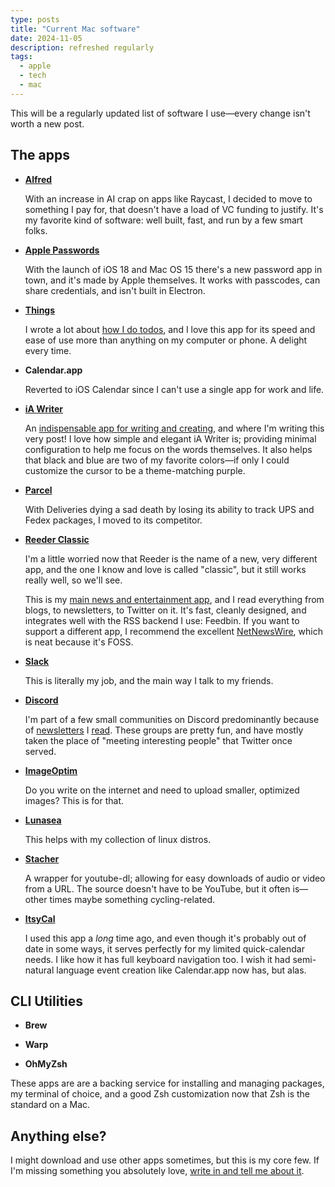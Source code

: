 ```yaml
--- 
type: posts 
title: "Current Mac software" 
date: 2024-11-05
description: refreshed regularly
tags: 
  - apple 
  - tech 
  - mac 
---
```


This will be a regularly updated list of software I use—every change isn't worth a new post. 

## The apps

- **[Alfred](https://www.alfredapp.com)**
	
	With an increase in AI crap on apps like Raycast, I decided to move to something I pay for, that doesn't have a load of VC funding to justify. It's my favorite kind of software: well built, fast, and run by a few smart folks.

- **[Apple Passwords](https://brookshelley.com/posts/2024-06-19-apple-passwords/)**

	With the launch of iOS 18 and Mac OS 15 there's a new password app in town, and it's made by Apple themselves. It works with passcodes, can share credentials, and isn't built in Electron.

- **[Things](https://apps.apple.com/us/app/things-3/id904280696?mt=12)**

	I wrote a lot about [how I do
	todos](https://www.brookshelley.com/posts/2019-05-02-on-notes-and-todos/),
	and I love this app for its speed and ease of use more than anything on my
	computer or phone. A delight every time.

- **Calendar.app**
	
	Reverted to iOS Calendar since I can't use a single app for work and life.

- **[iA Writer](https://apps.apple.com/us/app/ia-writer/id775737590?mt=12)**

	An [indispensable app for writing and
	creating](https://www.brookshelley.com/posts/2020-09-04-hugo-and-i-a-writer/
	), and where I'm writing this very post! I love how simple and elegant iA
	Writer is; providing minimal configuration to help me focus on the words
	themselves. It also helps that black and blue are two of my favorite
	colors—if only I could customize the cursor to be a theme-matching purple.

- **[Parcel](https://apps.apple.com/us/app/parcel-delivery-tracking/id639968404?mt=12)**

	With Deliveries dying a sad death by losing its ability to track UPS and
	Fedex packages, I moved to its competitor.

- **[Reeder Classic](https://apps.apple.com/us/app/reeder-5/id1529448980?mt=12)**

	I'm a little worried now that Reeder is the name of a new, very different app, and the one I know and love is called "classic", but it still works really well, so we'll see.
	
	This is my [main news and entertainment
	app](https://www.brookshelley.com/posts/2019-02-10-slower-reading/), and I
	read everything from blogs, to newsletters, to Twitter on it. It's fast,
	cleanly designed, and integrates well with the RSS backend I use: Feedbin.
	If you want to support a different app, I recommend the excellent
	[NetNewsWire](https://netnewswire.com), which is neat because it's FOSS.

- **[Slack](https://apps.apple.com/us/app/slack-for-desktop/id803453959?mt=12)**

	This is literally my job, and the main way I talk to my friends.

- **[Discord](https://discord.com/download)**

	I'm part of a few small communities on Discord predominantly because of
	[newsletters](https://www.todayintabs.com) I
	[read](https://www.garbageday.email). These groups are pretty fun, and have
	mostly taken the place of "meeting interesting people" that Twitter once
	served.

- **[ImageOptim](https://imageoptim.com)**

	Do you write on the internet and need to upload smaller, optimized images?
	This is for that.
	
- **[Lunasea](https://www.lunasea.app)**

	This helps with my collection of linux distros.
	
- **[Stacher](https://stacher.io)**

	A wrapper for youtube-dl; allowing for easy downloads of audio or video from a URL. The source doesn't have to be YouTube, but it often is—other times maybe something cycling-related.
	
- **[ItsyCal](https://www.mowglii.com/itsycal/)**

	I used this app a _long_ time ago, and even though it's probably out of date in some ways, it serves perfectly for my limited quick-calendar needs. I like how it has full keyboard navigation too. I wish it had semi-natural language event creation like Calendar.app now has, but alas.

## CLI Utilities

- **Brew**

- **Warp**

- **OhMyZsh**

These apps are are a backing service for installing and managing packages, my
terminal of choice, and a good Zsh customization now that Zsh is the standard on
a Mac.

## Anything else?

I might download and use other apps sometimes, but this is my core few. If I'm
missing something you absolutely love, [write in and tell me about
it](mailto:hello@brookshelley.com). 